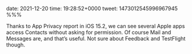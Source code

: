 date: 2021-12-20
time: 19:28:52+0000
tweet: 1473012545996967945
%%%

Thanks to App Privacy report in iOS 15.2, we can see several Apple apps access Contacts without asking for permission. Of course Mail and Messages are, and that’s useful. Not sure about Feedback and TestFlight though.

